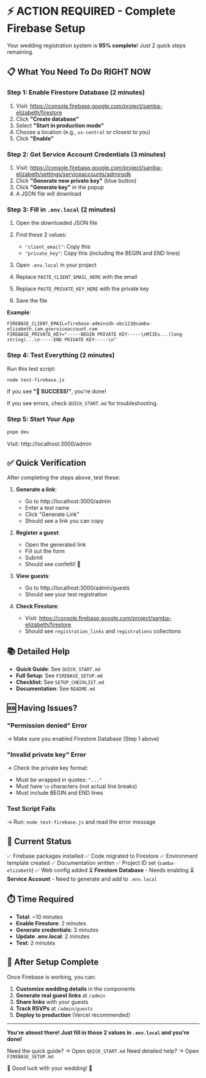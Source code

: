# ⚡ ACTION REQUIRED - Complete Firebase Setup

Your wedding registration system is **95% complete**! Just 2 quick steps remaining.

## 📋 What You Need To Do RIGHT NOW

### Step 1: Enable Firestore Database (2 minutes)

1. Visit: https://console.firebase.google.com/project/samba-elizabeth/firestore
2. Click **"Create database"**
3. Select **"Start in production mode"**
4. Choose a location (e.g., `us-central` or closest to you)
5. Click **"Enable"**

### Step 2: Get Service Account Credentials (3 minutes)

1. Visit: https://console.firebase.google.com/project/samba-elizabeth/settings/serviceaccounts/adminsdk
2. Click **"Generate new private key"** (blue button)
3. Click **"Generate key"** in the popup
4. A JSON file will download

### Step 3: Fill in `.env.local` (2 minutes)

1. Open the downloaded JSON file
2. Find these 2 values:
   - `"client_email"`: Copy this
   - `"private_key"`: Copy this (including the BEGIN and END lines)

3. Open `.env.local` in your project
4. Replace `PASTE_CLIENT_EMAIL_HERE` with the email
5. Replace `PASTE_PRIVATE_KEY_HERE` with the private key
6. Save the file

**Example**:
```env
FIREBASE_CLIENT_EMAIL=firebase-adminsdk-abc123@samba-elizabeth.iam.gserviceaccount.com
FIREBASE_PRIVATE_KEY="-----BEGIN PRIVATE KEY-----\nMIIEv...(long string)...\n-----END PRIVATE KEY-----\n"
```

### Step 4: Test Everything (2 minutes)

Run this test script:
```bash
node test-firebase.js
```

If you see **"🎉 SUCCESS!"**, you're done!

If you see errors, check `QUICK_START.md` for troubleshooting.

### Step 5: Start Your App

```bash
pnpm dev
```

Visit: http://localhost:3000/admin

## ✅ Quick Verification

After completing the steps above, test these:

1. **Generate a link**:
   - Go to http://localhost:3000/admin
   - Enter a test name
   - Click "Generate Link"
   - Should see a link you can copy

2. **Register a guest**:
   - Open the generated link
   - Fill out the form
   - Submit
   - Should see confetti! 🎉

3. **View guests**:
   - Go to http://localhost:3000/admin/guests
   - Should see your test registration

4. **Check Firestore**:
   - Visit: https://console.firebase.google.com/project/samba-elizabeth/firestore
   - Should see `registration_links` and `registrations` collections

## 📚 Detailed Help

- **Quick Guide**: See `QUICK_START.md`
- **Full Setup**: See `FIREBASE_SETUP.md`
- **Checklist**: See `SETUP_CHECKLIST.md`
- **Documentation**: See `README.md`

## 🆘 Having Issues?

### "Permission denied" Error
→ Make sure you enabled Firestore Database (Step 1 above)

### "Invalid private key" Error
→ Check the private key format:
- Must be wrapped in quotes: `"..."`
- Must have `\n` characters (not actual line breaks)
- Must include BEGIN and END lines

### Test Script Fails
→ Run: `node test-firebase.js` and read the error message

## 🎯 Current Status

✅ Firebase packages installed
✅ Code migrated to Firestore
✅ Environment template created
✅ Documentation written
✅ Project ID set (`samba-elizabeth`)
✅ Web config added
⏳ **Firestore Database** - Needs enabling
⏳ **Service Account** - Need to generate and add to `.env.local`

## ⏱️ Time Required

- **Total**: ~10 minutes
- **Enable Firestore**: 2 minutes
- **Generate credentials**: 3 minutes
- **Update .env.local**: 2 minutes
- **Test**: 2 minutes

## 🚀 After Setup Complete

Once Firebase is working, you can:

1. **Customize wedding details** in the components
2. **Generate real guest links** at `/admin`
3. **Share links** with your guests
4. **Track RSVPs** at `/admin/guests`
5. **Deploy to production** (Vercel recommended)

---

**You're almost there! Just fill in those 2 values in `.env.local` and you're done!**

Need the quick guide? → Open `QUICK_START.md`
Need detailed help? → Open `FIREBASE_SETUP.md`

🎊 Good luck with your wedding! 💒
